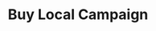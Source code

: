 ---
  slug: "/buylocalcampaign"
  title: Buy Local Campaign
  focusAreas: [Economy]
  principles: [Sustainability]
  seeOther: [LOCAL FOOD PROCUREMENT POLICY PREFERENCE,Agricultural Zoning,Minority and Women-owned Business Enterprises]
  trackingProgressLinks: [Job Growth]
---